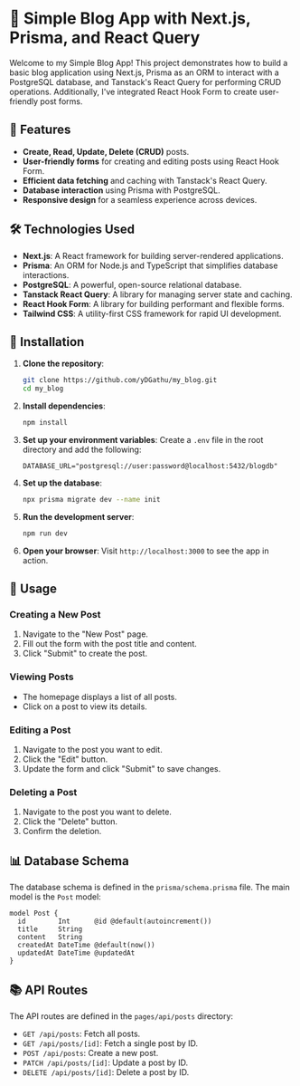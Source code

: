 # 📝 Simple Blog App with Next.js, Prisma, and React Query

Welcome to my Simple Blog App! This project demonstrates how to build a basic blog application using Next.js, Prisma as an ORM to interact with a PostgreSQL database, and Tanstack's React Query for performing CRUD operations. Additionally, I've integrated React Hook Form to create user-friendly post forms.

## 🚀 Features

- **Create, Read, Update, Delete (CRUD)** posts.
- **User-friendly forms** for creating and editing posts using React Hook Form.
- **Efficient data fetching** and caching with Tanstack's React Query.
- **Database interaction** using Prisma with PostgreSQL.
- **Responsive design** for a seamless experience across devices.

## 🛠️ Technologies Used

- **Next.js**: A React framework for building server-rendered applications.
- **Prisma**: An ORM for Node.js and TypeScript that simplifies database interactions.
- **PostgreSQL**: A powerful, open-source relational database.
- **Tanstack React Query**: A library for managing server state and caching.
- **React Hook Form**: A library for building performant and flexible forms.
- **Tailwind CSS**: A utility-first CSS framework for rapid UI development.

## 🔧 Installation

1. **Clone the repository**:
   ```bash
   git clone https://github.com/yDGathu/my_blog.git
   cd my_blog
   ```

2. **Install dependencies**:
   ```bash
   npm install
   ```

3. **Set up your environment variables**:
   Create a `.env` file in the root directory and add the following:
   ```env
   DATABASE_URL="postgresql://user:password@localhost:5432/blogdb"
   ```

4. **Set up the database**:
   ```bash
   npx prisma migrate dev --name init
   ```

5. **Run the development server**:
   ```bash
   npm run dev
   ```

6. **Open your browser**:
   Visit `http://localhost:3000` to see the app in action.

## 📝 Usage

### Creating a New Post

1. Navigate to the "New Post" page.
2. Fill out the form with the post title and content.
3. Click "Submit" to create the post.

### Viewing Posts

- The homepage displays a list of all posts.
- Click on a post to view its details.

### Editing a Post

1. Navigate to the post you want to edit.
2. Click the "Edit" button.
3. Update the form and click "Submit" to save changes.

### Deleting a Post

1. Navigate to the post you want to delete.
2. Click the "Delete" button.
3. Confirm the deletion.

## 📊 Database Schema

The database schema is defined in the `prisma/schema.prisma` file. The main model is the `Post` model:

```prisma
model Post {
  id        Int      @id @default(autoincrement())
  title     String
  content   String
  createdAt DateTime @default(now())
  updatedAt DateTime @updatedAt
}
```

## 📚 API Routes

The API routes are defined in the `pages/api/posts` directory:

- `GET /api/posts`: Fetch all posts.
- `GET /api/posts/[id]`: Fetch a single post by ID.
- `POST /api/posts`: Create a new post.
- `PATCH /api/posts/[id]`: Update a post by ID.
- `DELETE /api/posts/[id]`: Delete a post by ID.
